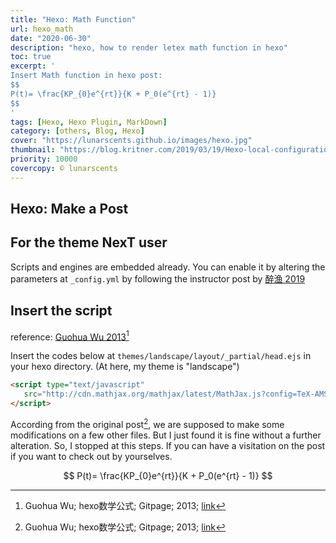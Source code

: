 ```yaml
---
title: "Hexo: Math Function"
url: hexo_math
date: "2020-06-30"
description: "hexo, how to render letex math function in hexo"
toc: true
excerpt: '
Insert Math function in hexo post:
$$
P(t)= \frac{KP_{0}e^{rt}}{K + P_0(e^{rt} - 1)}
$$
'
tags: [Hexo, Hexo Plugin, MarkDown]
category: [others, Blog, Hexo]
cover: "https://lunarscents.github.io/images/hexo.jpg"
thumbnail: "https://blog.kritner.com/2019/03/19/Hexo-local-configuration/hexo-logo-avatar.png"
priority: 10000
covercopy: © lunarscents
---
```

## Hexo: Make a Post

## For the theme NexT user
Scripts and engines are embedded already. You can enable it by altering the parameters at `_config.yml` by following the instructor post by [醉渔  2019](https://blog.zuiyu1818.cn/posts/hexo_math.html)

## Insert the script
reference: [Guohua Wu 2013](https://wugh.github.io/posts/2013/11/hexo-math-equation/)[^1]

[^1]: Guohua Wu; hexo数学公式; Gitpage; 2013; [link](https://wugh.github.io/posts/2013/11/hexo-math-equation/)

Insert the codes below at `themes/landscape/layout/_partial/head.ejs` in your hexo directory. (At here, my theme is "landscape")
```html
<script type="text/javascript"
   src="http://cdn.mathjax.org/mathjax/latest/MathJax.js?config=TeX-AMS-MML_HTMLorMML">
</script>
```

According from the original post[^1], we are supposed to make some modifications on a few other files. But I just found it is fine without a further alteration. So, I stopped at this steps. If you can have a visitation on the post if you want to check out by yourselves.

$$
P(t)= \frac{KP_{0}e^{rt}}{K + P_0(e^{rt} - 1)}
$$
